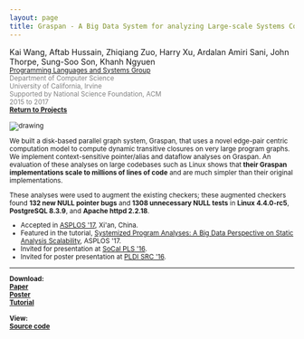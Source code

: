 ```yaml
---
layout: page
title: Graspan - A Big Data System for analyzing Large-scale Systems Code
---
```


Kai Wang, Aftab Hussain, Zhiqiang Zuo, Harry Xu, Ardalan
Amiri Sani, John Thorpe, Sung-Soo Son, Khanh Ngyuen 
<small><br> <font color="gray"><a href="http://analysys.ics.uci.edu/index.html">Programming Languages and Systems Group</a>
<br> Department of Computer Science 
<br> University of California, Irvine 
<br> Supported by National Science Foundation, ACM
<br>2015 to 2017</font> 
<br><b><a href="../Projects/index.html#graspan-menu">Return to Projects</a></b>

<style>
img {
  display: block;
  margin-left: auto;
  margin-right: auto;
  max-width: 100%;
  height: auto;
}
</style>

<img src="../images/projects/graspan/tc-system.png" alt="drawing"/>

We built a disk-based parallel graph system, Graspan, that uses a novel
edge-pair centric computation model to compute dynamic transitive closures on
very large program graphs.  We implement context-sensitive pointer/alias and
dataflow analyses on Graspan. An evaluation of these analyses on large
codebases such as Linux shows that **their Graspan implementations scale to
millions of lines of code** and are much simpler than their original
implementations. 

These analyses were used to augment the existing checkers; these augmented
checkers found **132 new NULL pointer bugs** and **1308 unnecessary NULL
tests** in **Linux 4.4.0-rc5**, **PostgreSQL 8.3.9**, and **Apache httpd
2.2.18**.


- Accepted in [ASPLOS '17](http://novel.ict.ac.cn/ASPLOS2017/), Xi'an, China.  
- Featured in the tutorial, [Systemized Program Analyses: A Big Data Perspective on Static Analysis Scalability](http://web.cs.ucla.edu/~harryxu/asplos-tutorial/main.html), ASPLOS '17. 
- Invited for presentation at [SoCal PLS '16](http://socalpls.github.io/archive/2016nov/).
- Invited for poster presentation at [PLDI SRC '16](https://conf.researchr.org/track/pldi-2016/Student+Research+Competition+(SRC)).
		
____________________

<b>Download:
<br>[Paper](/documents/pubs/asplos17-graspan.pdf) 
<br>[Poster](/documents/pubs/asplos17-graspan-poster.pdf) 
<br>[Tutorial](/documents/pubs/asplos17-graspan-tutorial.pdf)</b>
<br><br>
<b>View:
<br>[Source code](https://github.com/Graspan/graspan-java) 


